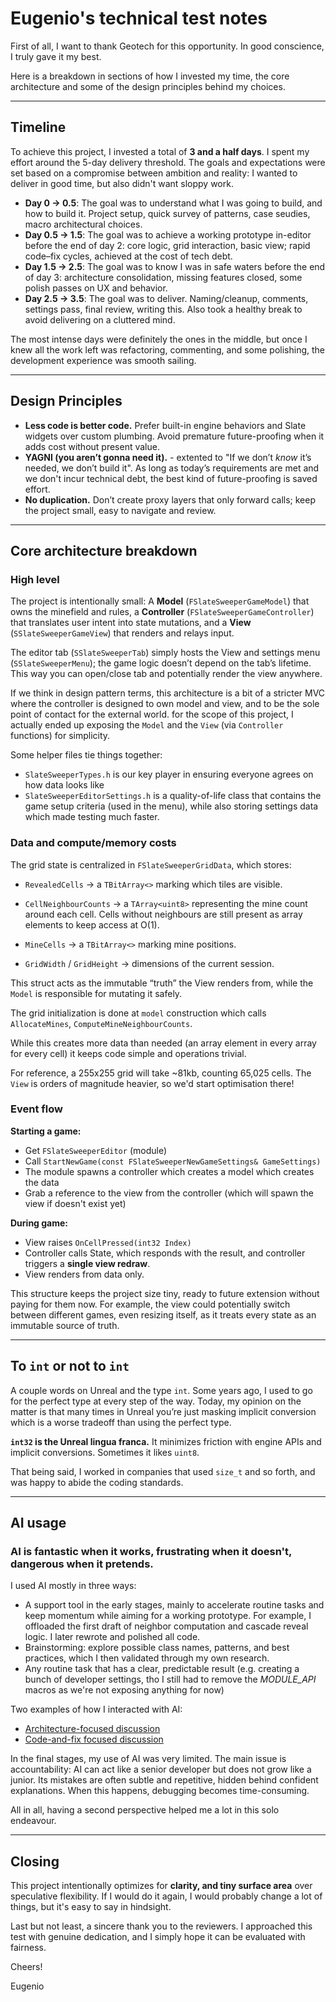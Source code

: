 # Eugenio's technical test notes

First of all, I want to thank Geotech for this opportunity. In good conscience, I truly gave it my best.

Here is a breakdown in sections of how I invested my time, the core architecture and some of the design principles behind my choices.

---

## Timeline

To achieve this project, I invested a total of **3 and a half days**.
I spent my effort around the 5-day delivery threshold. The goals and expectations were set based on a compromise between ambition and reality: I wanted to deliver in good time, but also didn't want sloppy work.

* **Day 0 → 0.5**: The goal was to understand what I was going to build, and how to build it. Project setup, quick survey of patterns, case seudies, macro architectural choices.
* **Day 0.5 → 1.5**: The goal was to achieve a working prototype in-editor before the end of day 2: core logic, grid interaction, basic view; rapid code–fix cycles, achieved at the cost of tech debt.
* **Day 1.5 → 2.5**: The goal was to know I was in safe waters before the end of day 3: architecture consolidation, missing features closed, some polish passes on UX and behavior.
* **Day 2.5 → 3.5**: The goal was to deliver. Naming/cleanup, comments, settings pass, final review, writing this. Also took a healthy break to avoid delivering on a cluttered mind.

The most intense days were definitely the ones in the middle, but once I knew all the work left was refactoring, commenting, and some polishing, the development experience was smooth sailing.

---

## Design Principles

* **Less code is better code.** Prefer built-in engine behaviors and Slate widgets over custom plumbing. Avoid premature future-proofing when it adds cost without present value.
* **YAGNI (you aren’t gonna need it).** - extented to "If we don’t *know* it’s needed, we don’t build it". As long as today’s requirements are met and we don't incur technical debt, the best kind of future-proofing is saved effort.
* **No duplication.** Don’t create proxy layers that only forward calls; keep the project small, easy to navigate and review.

---

## Core architecture breakdown

### High level

The project is intentionally small: A **Model** (`FSlateSweeperGameModel`) that owns the minefield and rules, a **Controller** (`FSlateSweeperGameController`) that translates user intent into state mutations, and a **View** (`SSlateSweeperGameView`) that renders and relays input.

The editor tab (`SSlateSweeperTab`) simply hosts the View and settings menu (`SSlateSweeperMenu`); the game logic doesn’t depend on the tab’s lifetime. This way you can open/close tab and potentially render the view anywhere.

If we think in design pattern terms, this architecture is a bit of a stricter MVC where the controller is designed to own model and view, and to be the sole point of contact for the external world. for the scope of this project, I actually ended up exposing the `Model` and the `View` (via `Controller` functions) for simplicity.

Some helper files tie things together:
* `SlateSweeperTypes.h` is our key player in ensuring everyone agrees on how data looks like
* `SlateSweeperEditorSettings.h` is a quality-of-life class that contains the game setup criteria (used in the menu), while also storing settings data which made testing much faster.

### Data and compute/memory costs

The grid state is centralized in `FSlateSweeperGridData`, which stores:

* `RevealedCells` → a `TBitArray<>` marking which tiles are visible.

* `CellNeighbourCounts` → a `TArray<uint8>` representing the mine count around each cell. Cells without neighbours are still present as array elements to keep access at O(1).

* `MineCells` → a `TBitArray<>` marking mine positions.

* `GridWidth` / `GridHeight` → dimensions of the current session.

This struct acts as the immutable “truth” the View renders from, while the `Model` is responsible for mutating it safely.

The grid initialization is done at `model` construction which calls `AllocateMines`, `ComputeMineNeighbourCounts`.

While this creates more data than needed (an array element in every array for every cell) it keeps code simple and operations trivial.

For reference, a 255x255 grid will take ~81kb, counting 65,025 cells. The `View` is orders of magnitude heavier, so we'd start optimisation there!

### Event flow

**Starting a game:**
* Get `FSlateSweeperEditor` (module)
* Call `StartNewGame(const FSlateSweeperNewGameSettings& GameSettings)`
* The module spawns a controller which creates a model which creates the data
* Grab a reference to the view from the controller (which will spawn the view if doesn't exist yet)

**During game:**
* View raises `OnCellPressed(int32 Index)`
* Controller calls State, which responds with the result, and controller triggers a **single view redraw**.
* View renders from data only.

This structure keeps the project size tiny, ready to future extension without paying for them now.
For example, the view could potentially switch between different games, even resizing itself, as it treats every state as an immutable source of truth.

---

## To `int` or not to `int`

A couple words on Unreal and the type `int`. Some years ago, I used to go for the perfect type at every step of the way.
Today, my opinion on the matter is that many times in Unreal you’re just masking implicit conversion which is a worse tradeoff than using the perfect type.

**`int32` is the Unreal lingua franca.** It minimizes friction with engine APIs and implicit conversions. Sometimes it likes `uint8`.

That being said, I worked in companies that used `size_t` and so forth, and was happy to abide the coding standards.

---

## AI usage

### AI is fantastic when it works, frustrating when it doesn't, dangerous when it pretends.

I used AI mostly in three ways:

* A support tool in the early stages, mainly to accelerate routine tasks and keep momentum while aiming for a working prototype. For example, I offloaded the first draft of neighbor computation and cascade reveal logic. I later rewrote and polished all code.
* Brainstorming: explore possible class names, patterns, and best practices, which I then validated through my own research.
* Any routine task that has a clear, predictable result (e.g. creating a bunch of developer settings, tho I still had to remove the _MODULE_API_ macros as we're not exposing anything for now)

Two examples of how I interacted with AI:

* [Architecture-focused discussion](https://chatgpt.com/share/68a1ed98-3640-800f-93f1-038989e078a5)
* [Code-and-fix focused discussion](https://chatgpt.com/share/68a1edc7-569c-800f-9a92-4e1d132b878c)

In the final stages, my use of AI was very limited. The main issue is accountability: AI can act like a senior developer but does not grow like a junior. Its mistakes are often subtle and repetitive, hidden behind confident explanations. When this happens, debugging becomes time-consuming.

All in all, having a second perspective helped me a lot in this solo endeavour.

---

## Closing

This project intentionally optimizes for **clarity, and tiny surface area** over speculative flexibility. If I would do it again, I would probably change a lot of things, but it's easy to say in hindsight.

Last but not least, a sincere thank you to the reviewers. I approached this test with genuine dedication, and I simply hope it can be evaluated with fairness.


Cheers!

Eugenio

